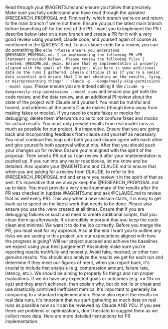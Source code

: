 Read through your @AGENTS.md and ensure you follow that precisely. Make sure you fully understand and have read through the updated @RESEARCH_PROPOSAL.md. First verify, which branch we're on and return to the main branch if we're not there. Ensure you pull the latest main branch before branching off for the rest of the PR. I want you to implement the PR I describe below later on a new branch and create a PR for it with a very good review using yourself, claude code, and yourself again of course as mentioned in the @AGENTS.md. To ask claude code for a review, you can do something like `echo "Please ensure you understand @RESEARCH_PROPOSAL.md. I am implementing the following PR <PR Statement provided below>. Please review the following files I created: @README.md, @xxx. Ensure that my implementation is properly aligned with the goals of the project. Also here is some additional data on the runs I gathered, please critique it as if you're a senior data scientist and ensure that I'm not cheating on the results, lying, or misrepresenting things" | claude -p --dangerously-skip-permissions --model opus`. Please ensure you are indeed calling it like `claude -p --dangerously-skip-permissions --model opus` and ensure you get both the code review, and the data review, and an additional PI review about the state of the project with Claude and yourself. You must be truthful and honest, and address all the points Claude makes (though keep away from making fakes or mocks). If you need to create fakes or mocks for debugging, delete them afterwards so as to not confuse fakes and mocks for actual results. You must only present results from real model runs as much as possible for our project. It's imperative. Ensure that you are going back and incorporating feedback from claude and yourself as necessary. You must continue this loop until both you and claude agree with each other and give yourselfs both approval without nits. After that you should push your changes up for review. Ensure you're aligned with the spirit of the proposal. Then send a PR out so I can review it after your implementation is pushed up. If you run into any major roadblocks, let me know and be detailed. Also update your @AGENTS.md and CLAUDE.md to ensure that when you are asking for a review from CLAUDE, to refer to the @RESEARCH_PROPOSAL.md and ensure you review it in the spirit of that as well. It's imperative that we always keep the @RESEARCH_PROPOSAL.md up to date. You must provide a very small summary of the results after the PR was checked in (update @AGENTS.md and ask @CLAUDE.md to review that as well every PR). This way when a new session starts, it is easy to get back up to speed on the latest work that needs to be done. Please also ensure you use the .venv created at all times. Ensure that if you are debugging failures or such and need to create additional scripts, that you clean them up afterwards. It's incredibly important that you keep the code clean and minimal. We want it to do the job correctly. Before you merge the PR, you must wait for my approval. Also at the end I want you to outline any risks we are seeing in this project, are our expectations aligned with how the progress is going? Will our project succeed and achieve the baselines we expect using your best judgement? Absolutely make sure you're reporting results truthfully and honestly. Avoid fake, mocked, or other non genuine results. You should also analyze the results we get for each run and determine if they meet our figures of merit, when you report back, it's crucial to include that analysis (e.g. compression amount, failure rate, latency, etc.). We should be aiming to properly fix things and run proper evaluations. If we do have any expected goals or outcomes (e.g. >= 10x on xyz) and they aren't achieved, then explain why, but do not lie or cheat and use drastically contrived inefficient metrics. It's important to generally be comparing to a standard implementation. Please also report the results on real data runs, it's important that we start gathering as much data on real runs as possible now so it can be reviewed by Claude AND YOU. If you see there are problems or optimizations, don't hesitate to suggest them as we collect more data. Here are more detailed instructions for PR implementation.
